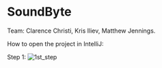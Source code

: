# SoundByte

Team: Clarence Christi, Kris Iliev, Matthew Jennings.

How to open the project in IntelliJ:

Step 1:
![1st_step](https://user-images.githubusercontent.com/93693545/140796610-50250444-9902-486f-94d7-7bc91a704ff8.JPG)



